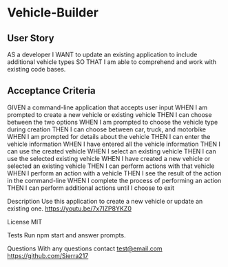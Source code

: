 # Vehicle-Builder

## User Story
AS a developer
I WANT to update an existing application to include additional vehicle types
SO THAT I am able to comprehend and work with existing code bases.

## Acceptance Criteria
GIVEN a command-line application that accepts user input
WHEN I am prompted to create a new vehicle or existing vehicle
THEN I can choose between the two options
WHEN I am prompted to choose the vehicle type during creation
THEN I can choose between car, truck, and motorbike
WHEN I am prompted for details about the vehicle
THEN I can enter the vehicle information
WHEN I have entered all the vehicle information
THEN I can use the created vehicle
WHEN I select an existing vehicle
THEN I can use the selected existing vehicle
WHEN I have created a new vehicle or selected an existing vehicle
THEN I can perform actions with that vehicle
WHEN I perform an action with a vehicle
THEN I see the result of the action in the command-line
WHEN I complete the process of performing an action
THEN I can perform additional actions until I choose to exit

Description
Use this application to create a new vehicle or update an existing one.
https://youtu.be/7x7IZP8YKZ0

License
MIT

Tests
Run npm start and answer prompts.

Questions
With any questions contact test@email.com
https://github.com/Sierra217

